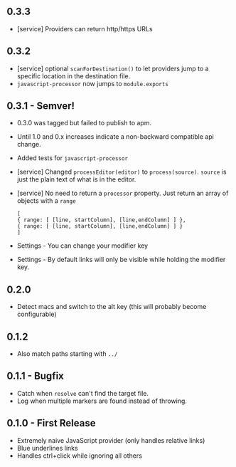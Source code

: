 ## 0.3.3
* [service] Providers can return http/https URLs

## 0.3.2
* [service] optional `scanForDestination()` to let providers jump to a specific location in the destination file.
* `javascript-processor` now jumps to `module.exports`

## 0.3.1 - Semver!
* 0.3.0 was tagged but failed to publish to apm.
* Until 1.0 and 0.x increases indicate a non-backward compatible api change.
* Added tests for `javascript-processor`
* [service] Changed `processEditor(editor)` to `process(source)`. `source` is just the plain text of what is in the editor.
* [service] No need to return a `processor` property. Just return an array of objects
with a `range`

      [
      { range: [ [line, startColumn], [line,endColumn] ] },
      { range: [ [line, startColumn], [line,endColumn] ] }
      ]

* Settings - You can change your modifier key
* Settings - By default links will only be visible while holding the modifier key.

## 0.2.0
* Detect macs and switch to the alt key (this will probably become configurable)

## 0.1.2
* Also match paths starting with `../`

## 0.1.1 - Bugfix
* Catch when `resolve` can't find the target file.
* Log when multiple markers are found instead of throwing.

## 0.1.0 - First Release
* Extremely naive JavaScript provider (only handles relative links)
* Blue underlines links
* Handles ctrl+click while ignoring all others

